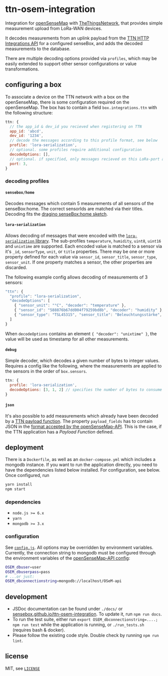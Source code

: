 # ttn-osem-integration

Integration for [openSenseMap](https://opensensemap.org) with [TheThingsNetwork](https://thethingsnetwork.org),
that provides simple measurement upload from LoRa-WAN devices.

It decodes measurements from an uplink payload from the [TTN HTTP Integrations API](https://www.thethingsnetwork.org/docs/applications/http/)
for a configured senseBox, and adds the decoded measurements to the database.

There are multiple decoding options provided via `profiles`, which may be
easily extended to support other sensor configurations or value transformations.

## configuring a box
To associate a device on the TTN network with a box on the openSenseMap, there is some configuration required on the openSenseMap. The box has to contain a field `box.integrations.ttn` with the following structure:
```js
ttn: {
  // the app_id & dev_id you recieved when registering on TTN
  app_id: 'abcd',
  dev_id: '1234',
  // decode the messages according to this profile format, see below
  profile: 'lora-serialization',
  // optional. some profiles require additional configuration
  decodeOptions: [],
  // optional. if specified, only messages recieved on this LoRa-port are stored
  port: 3,
}
```

### decoding profiles
#### `sensebox/home`
Decodes messages which contain 5 measurements of all sensors of the senseBox:home.
The correct sensorIds are matched via their titles. Decoding fits the [dragino senseBox:home sketch](https://github.com/sensebox/random-sketches/blob/master/lora/dragino/dragino.ino).

#### `lora-serialization`
Allows decoding of messages that were encoded with the [`lora-serialization` library](https://github.com/thesolarnomad/lora-serialization).
The sub-profiles `temperature`, `humidity`, `uint8`, `uint16` and `unixtime` are supported.
Each encoded value is matched to a sensor via it's `_id`, `sensorType`, `unit`, or `title` properties.
There may be one or more property defined for each value via `sensor_id`, `sensor_title`, `sensor_type`, `sensor_unit`.
If one property matches a sensor, the other properties are discarded.

The following example config allows decoding of measurements of 3 sensors:
```js
"ttn": {
  "profile": "lora-serialization",
  "decodeOptions": [
    { "sensor_unit": "°C", "decoder": "temperature" },
    { "sensor_id": "588876b67dd004f79259bd8b", "decoder": "humidity" },
    { "sensor_type": "TSL45315", "sensor_title": "Beleuchtungsstärke", "decoder": "uint16" }
  ]
}
```

When `decodeOptions` contains an element `{ "decoder": "unixtime" }`, the value will be used as timestamp for all other measurements.

#### `debug`
Simple decoder, which decodes a given number of bytes to integer values.
Requires a config like the following, where the measurements are applied to the sensors in the order of `box.sensors`.
```js
ttn: {
  profile: 'lora-serialization',
  decodeOptions: [3, 1, 2] // specifies the number of bytes to consume for each measurement
}
```

#### `json`
It's also possible to add measurements which already have been decoded by a [TTN payload function](https://www.thethingsnetwork.org/docs/devices/uno/quick-start.html#monitor--decode-messages).
The property `payload_fields` has to contain JSON in the [format accepted by the openSenseMap-API](https://docs.opensensemap.org/#api-Measurements-postNewMeasurements).
This is the case, if the TTN application has a *Payload Function* defined.

## deployment
There is a `Dockerfile`, as well as an `docker-compose.yml` which includes a mongodb instance.
If you want to run the application directly, you need to have the dependencies listed below installed.
For configuration, see below. Once configured, run
```bash
yarn install
npm start
```

### dependencies
- `node.js >= 6.x`
- `yarn`
- `mongodb >= 3.x`

### configuration
See [`config.js`](config.js). All options may be overridden by environment
variables.
Currently, the connection string to mongodb must be configured through the
environment variables of the [openSenseMap-API config](https://github.com/sensebox/openSenseMap-API/blob/master/config/index.js):

```bash
OSEM_dbuser=user
OSEM_dbuserpass=pass
# ...or just:
OSEM_dbconnectionstring=mongodb://localhost/OSeM-api
```

## development
- JSDoc documentation can be found under `./docs/` or [sensebox.github.io/ttn-osem-integration](https://sensebox.github.io/ttn-osem-integration). To update it, run `npm run docs`.
- To run the test suite, either run `export OSEM_dbconnectionstring=....; npm run test` while the application is running, or `./run_tests.sh` (requires bash & docker).
- Please follow the existing code style. Double check by running `npm run lint`.

## license
MIT, see [`LICENSE`](LICENSE)
